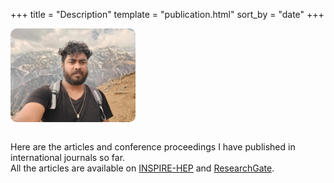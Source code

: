 +++
title = "Description"
template = "publication.html"
sort_by = "date"
+++

<img src="me.jpg" alt="My Photo" width="200" style="border-radius: 10px; margin-bottom: 1em;" />

Here are the articles and conference proceedings I have published in international journals so far.  
All the articles are available on [INSPIRE-HEP](https://inspirehep.net/authors/2706496?ui-citation-summary=true) and [ResearchGate](https://www.researchgate.net/profile/Satyajit-Puhan/research).

